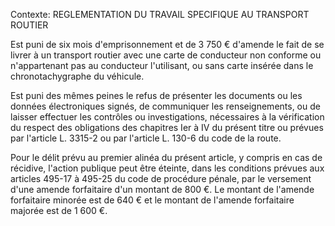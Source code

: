 Contexte: REGLEMENTATION DU TRAVAIL SPECIFIQUE  AU TRANSPORT ROUTIER

Est puni de six mois d'emprisonnement et de 3 750 € d'amende le fait de se livrer à un transport routier avec une carte de conducteur non conforme ou n'appartenant pas au conducteur l'utilisant, ou sans carte insérée dans le chronotachygraphe du véhicule.

Est puni des mêmes peines le refus de présenter les documents ou les données électroniques signés, de communiquer les renseignements, ou de laisser effectuer les contrôles ou investigations, nécessaires à la vérification du respect des obligations des chapitres Ier à IV du présent titre ou prévues par l'article L. 3315-2 ou par l'article L. 130-6 du code de la route.

Pour le délit prévu au premier alinéa du présent article, y compris en cas de récidive, l'action publique peut être éteinte, dans les conditions prévues aux articles 495-17 à 495-25 du code de procédure pénale, par le versement d'une amende forfaitaire d'un montant de 800 €. Le montant de l'amende forfaitaire minorée est de 640 € et le montant de l'amende forfaitaire majorée est de 1 600 €.